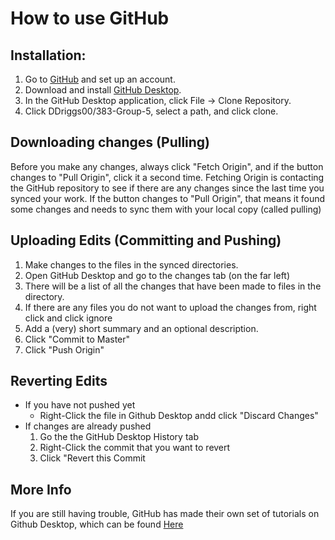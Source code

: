 How to use GitHub
======

## Installation:

1. Go to [GitHub](https://github.com/) and set up an account.
2. Download and install [GitHub Desktop](https://desktop.github.com/).
3. In the GitHub Desktop application, click File -> Clone Repository.
4. Click DDriggs00/383-Group-5, select a path, and click clone.

## Downloading changes (Pulling)

Before you make any changes, always click "Fetch Origin", and if the button changes to "Pull Origin", click it a second time.  Fetching Origin is contacting the GitHub repository to see if there are any changes since the last time you synced your work.  If the button changes to "Pull Origin", that means it found some changes and needs to sync them with your local copy (called pulling)

## Uploading Edits (Committing and Pushing)

1. Make changes to the files in the synced directories.
2. Open GitHub Desktop and go to the changes tab (on the far left)
3. There will be a list of all the changes that have been made to files in the directory.
4. If there are any files you do not want to upload the changes from, right click and click ignore
5. Add a (very) short summary and an optional description.
6. Click "Commit to Master"
7. Click "Push Origin"

## Reverting Edits

* If you have not pushed yet
    * Right-Click the file in Github Desktop andd click "Discard Changes"
* If changes are already pushed
    1. Go the the GitHub Desktop History tab
    2. Right-Click the commit that you want to revert
    3. Click "Revert this Commit

## More Info

If you are still having trouble, GitHub has made their own set of tutorials on Github Desktop, which can be found [Here](https://help.github.com/desktop/guides/getting-started-with-github-desktop/)
